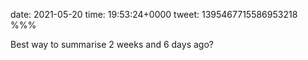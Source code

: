 date: 2021-05-20
time: 19:53:24+0000
tweet: 1395467715586953218
%%%

Best way to summarise 2 weeks and 6 days ago?
